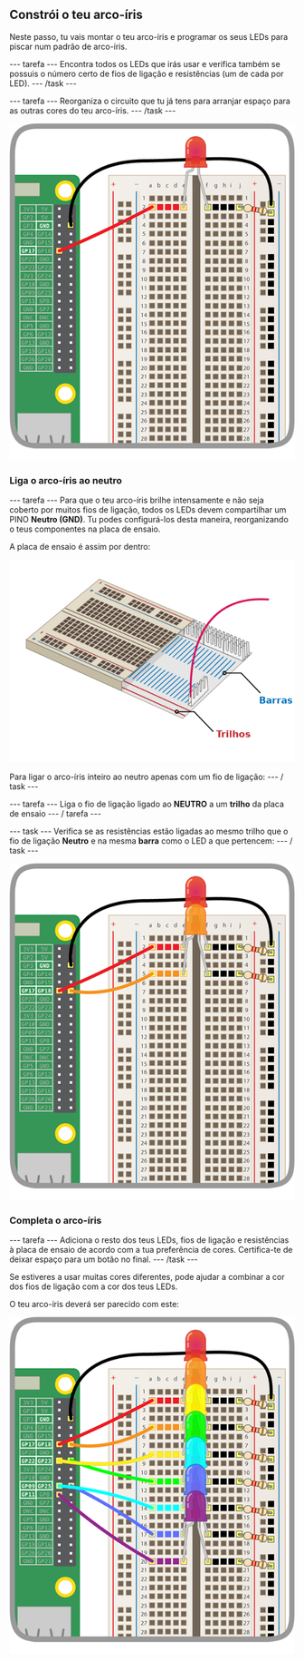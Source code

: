 ## Constrói o teu arco-íris

Neste passo, tu vais montar o teu arco-íris e programar os seus LEDs para piscar num padrão de arco-íris.

\--- tarefa \--- Encontra todos os LEDs que irás usar e verifica também se possuis o número certo de fios de ligação e resistências (um de cada por LED). \--- /task \---

\--- tarefa \--- Reorganiza o circuito que tu já tens para arranjar espaço para as outras cores do teu arco-íris. \--- /task \---

![Circuito Reorganizado](images/oneled.png)

### Liga o arco-íris ao neutro

\--- tarefa \--- Para que o teu arco-íris brilhe intensamente e não seja coberto por muitos fios de ligação, todos os LEDs devem compartilhar um PINO **Neutro (GND)**. Tu podes configurá-los desta maneira, reorganizando o teus componentes na placa de ensaio.

A placa de ensaio é assim por dentro:

![Secção transversal da placa de ensaio](images/breadboardxsection.png)

Para ligar o arco-íris inteiro ao neutro apenas com um fio de ligação: \--- / task \---

\--- tarefa \--- Liga o fio de ligação ligado ao **NEUTRO** a um **trilho** da placa de ensaio \--- / tarefa \---

\--- task \--- Verifica se as resistências estão ligadas ao mesmo trilho que o fio de ligação **Neutro** e na mesma **barra** como o LED a que pertencem: \--- / task \---

![Adicionando LEDs](images/twoleds.png)

### Completa o arco-íris

\--- tarefa \--- Adiciona o resto dos teus LEDs, fios de ligação e resistências à placa de ensaio de acordo com a tua preferência de cores. Certifica-te de deixar espaço para um botão no final. \--- /task \---

Se estiveres a usar muitas cores diferentes, pode ajudar a combinar a cor dos fios de ligação com a cor dos teus LEDs.

O teu arco-íris deverá ser parecido com este:

![LEDs do arco-íris](images/rainbowleds.png)